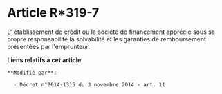 # Article R*319-7

L'  établissement de crédit ou la société de financement  apprécie sous sa propre responsabilité la solvabilité et les
garanties de remboursement présentées par l'emprunteur.

**Liens relatifs à cet article**

	**Modifié par**:

	  - Décret n°2014-1315 du 3 novembre 2014 - art. 11
